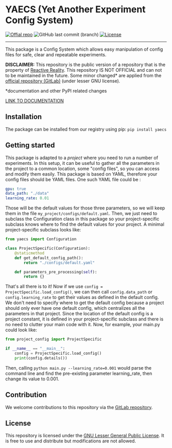 # YAECS (Yet Another Experiment Config System)

[![Offial repo](https://img.shields.io/badge/official%20repo-YAECS-%23ff9626?logo=gitlab)](https://gitlab.com/reactivereality/public/yaecs)
![GitHub last commit (branch)](https://img.shields.io/github/last-commit/valentingol/yaecs/main)
[![License](https://img.shields.io/badge/license-LGPLV3%2B-%23c4c2c2)](https://www.gnu.org/licenses/)

---

This package is a Config System which allows easy manipulation of config files
for safe, clear and repeatable experiments.

**DISCLAIMER:** This repository is the public version of a repository that is
the property of [Reactive Reality](https://www.reactivereality.com/). This
repository IS NOT OFFICIAL and can not to be maintained in the future. Some
minor changed* are applied from the
[official repository (GitLab)](https://gitlab.com/reactivereality/public/yaecs)
(under lesser GNU license).

*documentation and other PyPI related changes

[LINK TO DOCUMENTATION](https://gitlab.com/reactivereality/public/yaecs/-/wikis/home)

## Installation

The package can be installed from our registry using pip: `pip install yaecs`

## Getting started

This package is adapted to a *project* where you need to run a number of
experiments. In this setup, it can be useful to gather all the parameters in
the project to a common location, some "config files", so you can access and
modify them easily. This package is based on YAML, therefore your config files
should be YAML files. One such YAML file could be :

```yaml
gpu: true
data_path: "./data"
learning_rate: 0.01
```

Those will be the default values for those three parameters, so we will keep
them in the file `my_project/configs/default.yaml`. Then, we just need to
subclass the Configuration class in this package so your project-specific
subclass knows where to find the default values for your project. A minimal
project-specific subclass looks like:

```python
from yaecs import Configuration

class ProjectSpecific(Configuration):
    @staticmethod
    def get_default_config_path():
        return "./configs/default.yaml"

    def parameters_pre_processing(self):
        return {}
```

That's all there is to it! Now if we use
`config = ProjectSpecific.load_config()`, we can then call `config.data_path`
or `config.learning_rate` to get their values as defined in the default config.
We don't need to specify where to get the default config because a project
should only ever have one default config, which centralizes all the parameters
in that project. Since the location of the default config is a project
constant, it is defined in your project-specific subclass and there is no
need to clutter your main code with it. Now, for example, your main.py could
look like:

```python
from project_config import ProjectSpecific

if __name__ == "__main__":
    config = ProjectSpecific.load_config()
    print(config.details())
```

Then, calling `python main.py --learning_rate=0.001` would parse
the command line and find the pre-existing parameter learning_rate, then change
its value to 0.001.

## Contribution

We welcome contributions to this repository via the
[GitLab repository](https://gitlab.com/reactivereality/public/yaecs).

## License

This repository is licensed under the
[GNU Lesser General Public License](https://www.gnu.org/licenses/lgpl-3.0.en.html).
It is free to use and distribute but modifications are not allowed.
